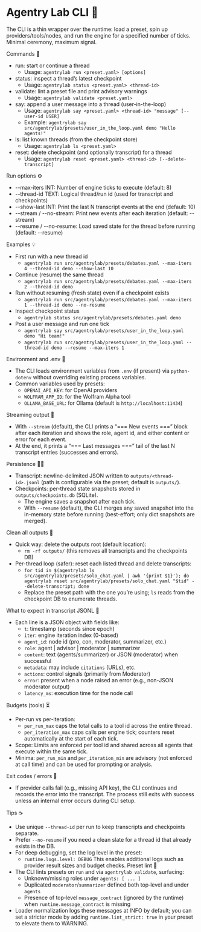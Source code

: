 # Agentry Lab CLI 🚀

The CLI is a thin wrapper over the runtime: load a preset, spin up providers/tools/nodes,
and run the engine for a specified number of ticks. Minimal ceremony, maximum signal.

Commands 🧭
- run: start or continue a thread
  - Usage: `agentrylab run <preset.yaml> [options]`
- status: inspect a thread’s latest checkpoint
  - Usage: `agentrylab status <preset.yaml> <thread-id>`
- validate: lint a preset file and print advisory warnings
  - Usage: `agentrylab validate <preset.yaml>`
- say: append a user message into a thread (user-in-the-loop)
  - Usage: `agentrylab say <preset.yaml> <thread-id> "message" [--user-id USER]`
  - Example: `agentrylab say src/agentrylab/presets/user_in_the_loop.yaml demo "Hello agents!"`
 - ls: list known threads (from the checkpoint store)
   - Usage: `agentrylab ls <preset.yaml>`
 - reset: delete checkpoint (and optionally transcript) for a thread
   - Usage: `agentrylab reset <preset.yaml> <thread-id> [--delete-transcript]`

Run options ⚙️
- --max-iters INT: Number of engine ticks to execute (default: 8)
- --thread-id TEXT: Logical thread/run id (used for transcript and checkpoints)
- --show-last INT: Print the last N transcript events at the end (default: 10)
- --stream / --no-stream: Print new events after each iteration (default: --stream)
- --resume / --no-resume: Load saved state for the thread before running (default: --resume)

Examples 💡
- First run with a new thread id
  - `agentrylab run src/agentrylab/presets/debates.yaml --max-iters 4 --thread-id demo --show-last 10`
- Continue (resume) the same thread
  - `agentrylab run src/agentrylab/presets/debates.yaml --max-iters 2 --thread-id demo`
- Run without resuming (fresh state) even if a checkpoint exists
  - `agentrylab run src/agentrylab/presets/debates.yaml --max-iters 1 --thread-id demo --no-resume`
- Inspect checkpoint status
  - `agentrylab status src/agentrylab/presets/debates.yaml demo`
- Post a user message and run one tick
  - `agentrylab say src/agentrylab/presets/user_in_the_loop.yaml demo "Hi team!"`
  - `agentrylab run src/agentrylab/presets/user_in_the_loop.yaml --thread-id demo --resume --max-iters 1`

Environment and .env 🔑
- The CLI loads environment variables from `.env` (if present) via `python-dotenv`
  without overriding existing process variables.
- Common variables used by presets:
  - `OPENAI_API_KEY`: for OpenAI providers
  - `WOLFRAM_APP_ID`: for the Wolfram Alpha tool
  - `OLLAMA_BASE_URL`: for Ollama (default is `http://localhost:11434`)

Streaming output 📡
- With `--stream` (default), the CLI prints a “=== New events ===” block after
  each iteration and shows the role, agent id, and either content or error for
  each event.
- At the end, it prints a “=== Last messages ===” tail of the last N transcript
  entries (successes and errors).

Persistence 📜💾
- Transcript: newline-delimited JSON written to `outputs/<thread-id>.jsonl`
  (path is configurable via the preset; default is `outputs/`).
- Checkpoints: per-thread state snapshots stored in `outputs/checkpoints.db`
  (SQLite).
  - The engine saves a snapshot after each tick.
  - With `--resume` (default), the CLI merges any saved snapshot into the
    in-memory state before running (best-effort; only dict snapshots are merged).

Clean all outputs 🧹
- Quick way: delete the outputs root (default location):
  - `rm -rf outputs/`  (this removes all transcripts and the checkpoints DB)
- Per-thread loop (safer): reset each listed thread and delete transcripts:
  - `for tid in $(agentrylab ls src/agentrylab/presets/solo_chat.yaml | awk '{print $1}'); do agentrylab reset src/agentrylab/presets/solo_chat.yaml "$tid" --delete-transcript; done`
  - Replace the preset path with the one you’re using; `ls` reads from the checkpoint DB to enumerate threads.

What to expect in transcript JSONL 🧾
- Each line is a JSON object with fields like:
  - `t`: timestamp (seconds since epoch)
  - `iter`: engine iteration index (0-based)
  - `agent_id`: node id (pro, con, moderator, summarizer, etc.)
  - `role`: agent | advisor | moderator | summarizer
  - `content`: text (agents/summarizer) or JSON (moderator) when successful
  - `metadata`: may include `citations` (URLs), etc.
  - `actions`: control signals (primarily from Moderator)
  - `error`: present when a node raised an error (e.g., non-JSON moderator output)
  - `latency_ms`: execution time for the node call

Budgets (tools) ⏳
- Per-run vs per-iteration:
  - `per_run_max` caps the total calls to a tool id across the entire thread.
  - `per_iteration_max` caps calls per engine tick; counters reset automatically
    at the start of each tick.
- Scope: Limits are enforced per tool id and shared across all agents that
  execute within the same tick.
- Minima: `per_run_min` and `per_iteration_min` are advisory (not enforced at
  call time) and can be used for prompting or analysis.

Exit codes / errors 🧯
- If provider calls fail (e.g., missing API key), the CLI continues and records
  the error into the transcript. The process still exits with success unless an
  internal error occurs during CLI setup.

Tips ☕️
- Use unique `--thread-id` per run to keep transcripts and checkpoints separate.
- Prefer `--no-resume` if you need a clean slate for a thread id that already
  exists in the DB.
- For deep debugging, set the log level in the preset:
  - `runtime.logs.level: DEBUG`
  This enables additional logs such as provider result sizes and budget checks.
Preset lint 🧹
- The CLI lints presets on `run` and via `agentrylab validate`, surfacing:
  - Unknown/missing roles under `agents: [ ... ]`
  - Duplicated `moderator`/`summarizer` defined both top‑level and under `agents`
  - Presence of top‑level `message_contract` (ignored by the runtime) when
    `runtime.message_contract` is missing
- Loader normalization logs these messages at INFO by default; you can set a
  stricter mode by adding `runtime.lint_strict: true` in your preset to elevate
  them to WARNING.
